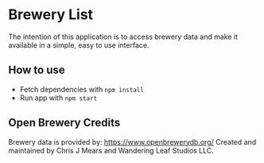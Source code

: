 # Brewery List

The intention of this application is to access brewery data and make it available in a simple, easy to use interface.

## How to use

* Fetch dependencies with `npm install`
* Run app with `npm start`

## Open Brewery Credits

Brewery data is provided by: https://www.openbrewerydb.org/
Created and maintained by Chris J Mears and Wandering Leaf Studios LLC.